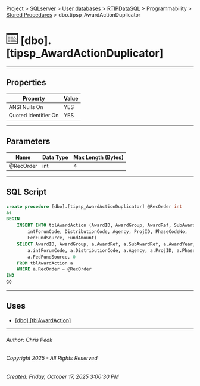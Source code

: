 #### 

[Project](../../../../../index.md) > [SQLserver](../../../../index.md) > [User databases](../../../index.md) > [RTIPDataSQL](../../index.md) > Programmability > [Stored Procedures](Stored_Procedures.md) > dbo.tipsp_AwardActionDuplicator

# ![Stored Procedures](../../../../../Images/StoredProcedure32.png) [dbo].[tipsp_AwardActionDuplicator]

---

## <a name="#properties"></a>Properties

| Property | Value |
|---|---|
| ANSI Nulls On | YES |
| Quoted Identifier On | YES |


---

## <a name="#parameters"></a>Parameters

| Name | Data Type | Max Length (Bytes) |
|---|---|---|
| @RecOrder | int | 4 |


---

## <a name="#sqlscript"></a>SQL Script

```sql
create procedure [dbo].[tipsp_AwardActionDuplicator] @RecOrder int
as
BEGIN
	INSERT INTO tblAwardAction (AwardID, AwardGroup, AwardRef, SubAwardRef, AwardYear, AgeOfFunds,
		intForumCode, DistributionCode, Agency, ProjID, PhaseCodeNo,
		FedFundSource, FundAmount)
	SELECT AwardID, AwardGroup, a.AwardRef, a.SubAwardRef, a.AwardYear, a.AgeOfFunds,
		a.intForumCode, a.DistributionCode, a.Agency, a.ProjID, a.PhaseCodeNo,
		a.FedFundSource, 0
	FROM tblAwardAction a
	WHERE a.RecOrder = @RecOrder
END
GO

```


---

## <a name="#uses"></a>Uses

* [[dbo].[tblAwardAction]](../../Tables/dbo_tblAwardAction.md)


---

###### Author:  Chris Peak

###### Copyright 2025 - All Rights Reserved

###### Created: Friday, October 17, 2025 3:00:30 PM

